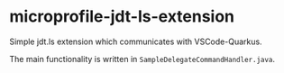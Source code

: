 # microprofile-jdt-ls-extension

Simple jdt.ls extension which communicates with VSCode-Quarkus.

The main functionality is written in `SampleDelegateCommandHandler.java`.
